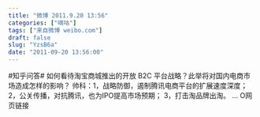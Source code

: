 ```yaml
---
title: "微博 2011.9.20 13:56"
categories: ["嘀咕"]
tags: ["来自微博 weibo.com"]
draft: false
slug: "YzsB6a"
date: "2011-09-20 13:56:00"
---
```


<p>#知乎问答# 如何看待淘宝商城推出的开放 B2C 平台战略？此举将对国内电商市场造成怎样的影响？ 帅科：1，战略防御，遏制腾讯电商平台的扩展速度深度； 2，公关传播，对抗腾讯，也为IPO提高市场预期； 3，打击淘品牌出淘。  ... O网页链接 ​​​​</p>
